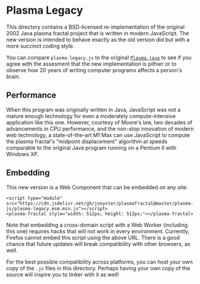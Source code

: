 Plasma Legacy
=============

This directory contains a BSD-licensed re-implementation of the original 2002 Java plasma fractal
project that is written in modern JavaScript. The new version is intended to behave exactly as the
old version did but with a more succinct coding style.

You can compare `plasma-legacy.js` to the original
[`Plasma.java`](https://github.com/jseyster/plasmafractal/blob/master/Plasma.java) to see if you
agree with the assesment that the new implementation is pithier or to observe how 20 years of
writing computer programs affects a person's brain.

Performance
-----------

When this program was originally written in Java, JavaScript was not a mature enough technology for
even a moderately compute-intensive application like this one. However, courtesy of Moore's law, two
decades of advancements in CPU performance, and the non-stop innovation of modern web technology, a
state-of-the-art M1 Max can use JavaScript to compute the plasma fractal's "midpoint displacement"
algorithm at speeds comparable to the original Java program running on a Pentium II with Windows XP.

Embedding
---------

This new version is a Web Component that can be embedded on any site:

    <script type="module" src="https://cdn.jsdelivr.net/gh/jseyster/plasmafractal@master/plasma-js/plasma-legacy.esm.min.js"></script>
    <plasma-fractal style="width: 512px; height: 512px;"></plasma-fractal>

Note that embedding a cross-domain script with a Web Worker (including this one) requires hacks that
will not work in every environment. Currently, Firefox cannot embed this script using the above URL.
There is a good chance that future updates will break compatibility with other browsers, as well.

For the best possible compatibility across platforms, you can host your own copy of the `.js` files
in this directory. Perhaps having your own copy of the source will inspire you to tinker with it as
well!
